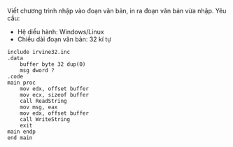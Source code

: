 Viết chương trình nhập vào đoạn văn bản, in ra đoạn văn bản vừa nhập. Yêu cầu:

* Hệ diều hành: Windows/Linux
* Chiều dài đoạn văn bản: 32 kí tự

````
include irvine32.inc
.data
	buffer byte 32 dup(0)
	msg dword ?
.code
main proc
	mov edx, offset buffer
	mov ecx, sizeof buffer
	call ReadString
	mov msg, eax
	mov edx, offset buffer
	call WriteString
	exit
main endp
end main
````
